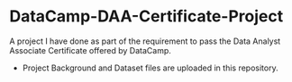 # DataCamp-DAA-Certificate-Project
A project I have done as part of the requirement to pass the Data Analyst Associate Certificate offered by DataCamp.

- Project Background and Dataset files are uploaded in this repository.
